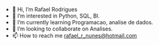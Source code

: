 - 👋 Hi, I’m Rafael Rodrigues
- 👀 I’m interested in Python, SQL, BI.
- 🌱 I’m currently learning Programacao, analise de dados.
- 💞️ I’m looking to collaborate on Analises.
- 📫 How to reach me rafael_r_nunes@hotmail.com


<!---
Analista de Dados | Especialista em Logística | Apaixonado por Insights

🚀 Com mais 8 anos de experiência sólida em logística, estou trilhando um novo caminho como analista de dados. Minha paixão é transformar números em histórias significativas e tomar decisões estratégicas baseadas em dados.

💡 Habilidades-chave:

Análise de dados: Transformo conjuntos complexos de dados em insights acionáveis.
Visualização: Crio gráficos e dashboards envolventes para comunicar resultados.
Python e SQL: Minha linguagem de escolha para explorar, limpar e modelar dados.
Supply Chain: Conheço profundamente os processos logísticos e suas interações
--->
